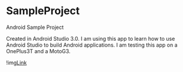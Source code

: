 # SampleProject
Android Sample Project 

Created in Android Studio 3.0. I am using this app to learn how to use Android Studio to build Android applications. I am testing this app on a OnePlus3T and a MotoG3.

!img[Link](https://imgur.com/a/eXmUv)
